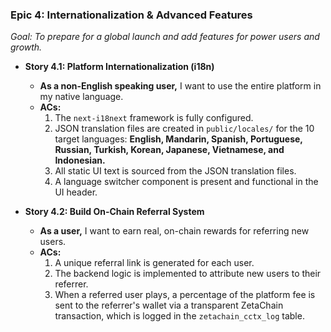 ### **Epic 4: Internationalization & Advanced Features**

_Goal: To prepare for a global launch and add features for power users and growth._

- **Story 4.1: Platform Internationalization (i18n)**

  - **As a non-English speaking user,** I want to use the entire platform in my native language.
  - **ACs:**
    1.  The `next-i18next` framework is fully configured.
    2.  JSON translation files are created in `public/locales/` for the 10 target languages: **English, Mandarin, Spanish, Portuguese, Russian, Turkish, Korean, Japanese, Vietnamese, and Indonesian.**
    3.  All static UI text is sourced from the JSON translation files.
    4.  A language switcher component is present and functional in the UI header.

- **Story 4.2: Build On-Chain Referral System**
  - **As a user,** I want to earn real, on-chain rewards for referring new users.
  - **ACs:**
    1.  A unique referral link is generated for each user.
    2.  The backend logic is implemented to attribute new users to their referrer.
    3.  When a referred user plays, a percentage of the platform fee is sent to the referrer's wallet via a transparent ZetaChain transaction, which is logged in the `zetachain_cctx_log` table.
